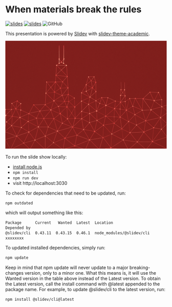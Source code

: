# When materials break the rules

[![slides](https://img.shields.io/badge/slides-pdf-red.svg)](https://github.com/bylehn/pme-symposium-2025/blob/main/slides-export.pdf) [![slides](https://img.shields.io/badge/slides-web-blue.svg)](https://bylehn.github.io/pme-symposium-2025/) ![GitHub](https://img.shields.io/github/license/george-gca/bracis_2023_srcaps)

This presentation is powered by [Slidev](https://github.com/slidevjs/slidev) with [slidev-theme-academic](https://github.com/alexanderdavide/slidev-theme-academic).

![Cover slide](public/images/cover_v2.png)

To run the slide show locally:

- [install node.js](https://george-gca.github.io/blog/2023/slidev_for_non_web_devs/)
- `npm install`
- `npm run dev`
- visit http://localhost:3030

To check for dependencies that need to be updated, run:

```bash
npm outdated
```

which will output something like this:

```
Package      Current   Wanted  Latest  Location                  Depended by
@slidev/cli  0.43.11  0.43.15  0.46.1  node_modules/@slidev/cli  xxxxxxxx
```

To updated installed dependencies, simply run:

```bash
npm update
```

Keep in mind that npm update will never update to a major breaking-changes version, only to a minor one. What this means is, it will use the Wanted version in the table above instead of the Latest version. To obtain the Latest version, call the install command with @latest appended to the package name. For example, to update @slidev/cli to the latest version, run:

```bash
npm install @slidev/cli@latest
```